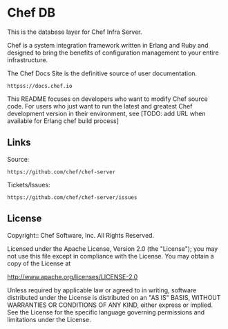 # Chef DB

This is the database layer for Chef Infra Server.

Chef is a system integration framework written in Erlang and Ruby and designed to bring the benefits of configuration management to your entire infrastructure.

The Chef Docs Site is the definitive source of user documentation.

    httpss://docs.chef.io

This README focuses on developers who want to modify Chef source code.  For users who just want to run the latest and greatest Chef development version in their environment, see
   [TODO: add URL when available for Erlang chef build process]

## Links

Source:

    https://github.com/chef/chef-server

Tickets/Issues:

    https://github.com/chef/chef-server/issues

## License

Copyright:: Chef Software, Inc. All Rights Reserved.

Licensed under the Apache License, Version 2.0 (the "License"); you may not use this file except in compliance with the License.  You may obtain a copy of the License at

  http://www.apache.org/licenses/LICENSE-2.0

Unless required by applicable law or agreed to in writing, software distributed under the License is distributed on an "AS IS" BASIS, WITHOUT WARRANTIES OR CONDITIONS OF ANY KIND, either express or implied.  See the License for the specific language governing permissions and limitations under the License.
